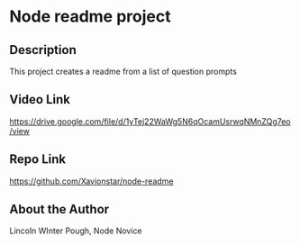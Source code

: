 # Node readme project

## Description
This project creates a readme from a list of question prompts

## Video Link
https://drive.google.com/file/d/1yTej22WaWg5N6qOcamUsrwqNMnZQg7eo/view

## Repo Link
https://github.com/Xavionstar/node-readme

## About the Author
Lincoln WInter Pough, Node Novice


